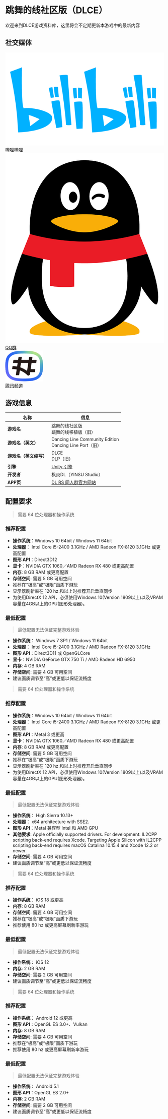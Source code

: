 # 跳舞的线社区版（DLCE）

欢迎来到DLCE游戏资料库，这里将会不定期更新本游戏中的最新内容

## 社交媒体

<div class="icon-grid">
  <a class="icon-grid-group" href="https://space.bilibili.com/187016314" target="_blank">
    <div class="icon-grid-item">
      <img class="icon-grid-img" src="/lib/img/bili.png" alt="哔哩哔哩">
      <div class="icon-grid-label">哔哩哔哩</div>
    </div>
  </a>

  <a class="icon-grid-group" href="#/dlce-group/about">
    <div class="icon-grid-item">
      <img class="icon-grid-img" src="/lib/img/qq.png" alt="QQ群">
      <div class="icon-grid-label">QQ群</div>
    </div>
  </a>

  <a class="icon-grid-group" href="https://pd.qq.com/s/2njtk4vj2" target="_blank">
    <div class="icon-grid-item">
      <img class="icon-grid-img" src="/lib/img/qq-channel.png" alt="腾讯频道">
      <div class="icon-grid-label">腾讯频道</div>
    </div>
  </a>
</div>

## 游戏信息

| 名称            | 信息                                                      |
|---------------|---------------------------------------------------------|
| **游戏名**       | 跳舞的线社区版<br/>跳舞的线移植版（旧）                                  |
| **游戏名（英文）**   | Dancing Line Community Edition<br/>Dancing Line Port（旧） |
| **游戏名（英文缩写）** | DLCE<br/>DLP（旧）                                         |
| **引擎**        | [Unity 引擎](https://unity.com/)                          |
| **开发者**       | 枫炎DL（YINSU Studio）                                      |
| **APP页**      | [DL RS 同人群官方网站](https://chinadlrs.com/app/?id=25)       |

## 配置要求

<!-- tabs:start -->
<!-- tab:Windows -->
> 需要 64 位处理器和操作系统
### 推荐配置
- **操作系统**：Windows 10 64bit / Windows 11 64bit
- **处理器**： Intel Core i5-2400 3.1GHz / AMD Radeon FX-8120 3.1GHz 或更高配置
- **图形 API**：Direct3D12
- **显卡**：NVIDIA GTX 1060／AMD Radeon RX 480 或更高配置
- **内存**: 8 GB RAM 或更高配置
- **存储空间**: 需要 5 GB 可用空间
- 推荐在“极高”或“极限”画质下游玩
- 显示器刷新率在 120 hz 和以上时推荐开启垂直同步
- 为使用DirectX 12 API，必须使用Windows 10(Version 1809以上)以及VRAM容量在4GB以上的GPU(图形处理器)。

### 最低配置
> 最低配置无法保证完整游戏体验
- **操作系统**： Windows 7 SP1 / Windows 11 64bit
- **处理器**： Intel Core i5-2400 3.1GHz / AMD Radeon FX-8120 3.1GHz
- **图形 API**：Direct3D11 或 OpenGLCore
- **显卡**：NVIDIA GeForce GTX 750 Ti / AMD Radeon HD 6950
- **内存**: 4 GB RAM
- **存储空间**: 需要 4 GB 可用空间
- 建议画质调节至“高”或更低以保证流畅度

<!-- tab:macOS -->
> 需要 64 位处理器和操作系统
### 推荐配置
- **操作系统**：Windows 10 64bit / Windows 11 64bit
- **处理器**： Intel Core i5-2400 3.1GHz / AMD Radeon FX-8120 3.1GHz 或更高配置
- **图形 API**：Metal 3 或更高
- **显卡**：NVIDIA GTX 1060／AMD Radeon RX 480 或更高配置
- **内存**: 8 GB RAM 或更高配置
- **存储空间**: 需要 5 GB 可用空间
- 推荐在“极高”或“极限”画质下游玩
- 显示器刷新率在 120 hz 和以上时推荐开启垂直同步
- 为使用DirectX 12 API，必须使用Windows 10(Version 1809以上)以及VRAM容量在4GB以上的GPU(图形处理器)。

### 最低配置
> 最低配置无法保证完整游戏体验
- **操作系统**： High Sierra 10.13+
- **处理器**： x64 architecture with SSE2.
- **图形 API**：Metal 兼容型 Intel 和 AMD GPU
- **其他要求**: Apple officially supported drivers.
  For development: IL2CPP scripting back-end requires Xcode. Targeting Apple Silicon with IL2CPP scripting back-end requires macOS Catalina 10.15.4 and Xcode 12.2 or newer.
- **存储空间**: 需要 4 GB 可用空间
- 建议画质调节至“高”或更低以保证流畅度

<!-- tab:iOS -->
> 需要 64 位处理器和操作系统
### 推荐配置
- **操作系统**： iOS 18 或更高
- **内存**: 8 GB RAM
- **存储空间**: 需要 4 GB 可用空间
- 推荐在“极高”或“极限”画质下游玩
- 推荐使用 80 hz 或更高屏幕刷新率游玩

### 最低配置
> 最低配置无法保证完整游戏体验
- **操作系统**： iOS 12
- **内存**: 2 GB RAM
- **存储空间**: 需要 2 GB 可用空间 
- 建议画质调节至“高”或更低以保证流畅度

<!-- tab:Android -->
> 需要 64 位处理器和操作系统
### 推荐配置
- **操作系统**： Android 12 或更高
- **图形 API**：OpenGL ES 3.0+、Vulkan
- **内存**: 8 GB RAM
- **存储空间**: 需要 4 GB 可用空间
- 推荐在“极高”或“极限”画质下游玩
- 推荐使用 80 hz 或更高屏幕刷新率游玩

### 最低配置
> 最低配置无法保证完整游戏体验
- **操作系统**： Android 5.1
- **图形 API**：OpenGL ES 2.0+
- **内存**: 2 GB RAM
- **存储空间**: 需要 2 GB 可用空间
- 建议画质调节至“高”或更低以保证流畅度

<!-- tabs:end -->